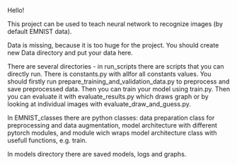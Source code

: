 Hello!

This project can be used to teach neural network to recognize images (by default EMNIST data).

Data is missing, because it is too huge for the project. You should create new Data directory and put your data here.

There are several directories - in run_scripts there are scripts that you can directly run. There is constants.py with allfor all constants values. You should firstly run prepare_training_and_validation_data.py to preprocess and save preprocessed data. Then you can train your model using train.py. Then you can evaluate it with evaluate_results.py which draws graph or by looking at individual images with evaluate_draw_and_guess.py.

In EMNIST_classes there are python classes: data preparation class for preprocessing and data augmentation, model architecture with different pytorch modules, and module wich wraps model architecture class with usefull functions, e.g. train.

In models directory there are saved models, logs and graphs.